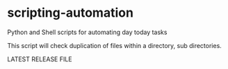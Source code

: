 # scripting-automation
Python and Shell scripts for automating day today tasks

This script will check duplication of files within a directory, sub directories.

LATEST RELEASE FILE
